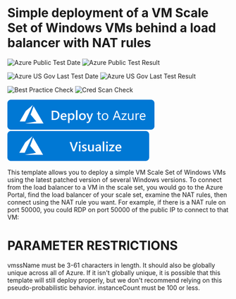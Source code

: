 # Simple deployment of a VM Scale Set of Windows VMs behind a load balancer with NAT rules

![Azure Public Test Date](https://azurequickstartsservice.blob.core.windows.net/badges/201-vmss-windows-nat/PublicLastTestDate.svg)
![Azure Public Test Result](https://azurequickstartsservice.blob.core.windows.net/badges/201-vmss-windows-nat/PublicDeployment.svg)

![Azure US Gov Last Test Date](https://azurequickstartsservice.blob.core.windows.net/badges/201-vmss-windows-nat/FairfaxLastTestDate.svg)
![Azure US Gov Last Test Result](https://azurequickstartsservice.blob.core.windows.net/badges/201-vmss-windows-nat/FairfaxDeployment.svg)

![Best Practice Check](https://azurequickstartsservice.blob.core.windows.net/badges/201-vmss-windows-nat/BestPracticeResult.svg)
![Cred Scan Check](https://azurequickstartsservice.blob.core.windows.net/badges/201-vmss-windows-nat/CredScanResult.svg)

[![Deploy To Azure](https://raw.githubusercontent.com/Azure/azure-quickstart-templates/master/1-CONTRIBUTION-GUIDE/images/deploytoazure.svg?sanitize=true)]("https://portal.azure.com/#create/Microsoft.Template/uri/https%3A%2F%2Fraw.githubusercontent.com%2FAzure%2Fazure-quickstart-templates%2Fmaster%2F201-vmss-windows-nat%2Fazuredeploy.json")
[![Visualize](https://raw.githubusercontent.com/Azure/azure-quickstart-templates/master/1-CONTRIBUTION-GUIDE/images/visualizebutton.svg?sanitize=true)]("http://armviz.io/#/?load=https%3A%2F%2Fraw.githubusercontent.com%2FAzure%2Fazure-quickstart-templates%2Fmaster%2F201-vmss-windows-nat%2Fazuredeploy.json")

This template allows you to deploy a simple VM Scale Set of Windows VMs using
the latest patched version of several Windows versions. To connect from the load
balancer to a VM in the scale set, you would go to the Azure Portal, find the
load balancer of your scale set, examine the NAT rules, then connect using the
NAT rule you want. For example, if there is a NAT rule on port 50000, you could
RDP on port 50000 of the public IP to connect to that VM:

# PARAMETER RESTRICTIONS

vmssName must be 3-61 characters in length. It should also be globally unique
across all of Azure. If it isn't globally unique, it is possible that this
template will still deploy properly, but we don't recommend relying on this
pseudo-probabilistic behavior. instanceCount must be 100 or less.
